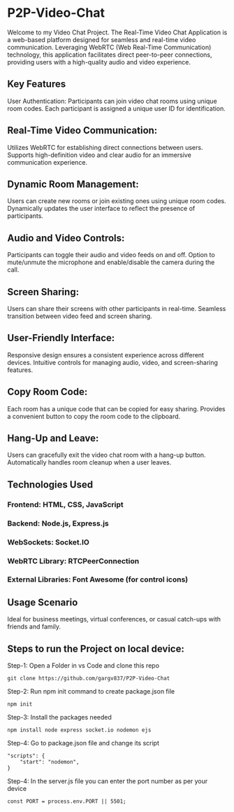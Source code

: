 # P2P-Video-Chat

Welcome to my Video Chat Project. The Real-Time Video Chat Application is a web-based platform designed for seamless and real-time video communication. Leveraging WebRTC (Web Real-Time Communication) technology, this application facilitates direct peer-to-peer connections, providing users with a high-quality audio and video experience.

## Key Features
User Authentication: Participants can join video chat rooms using unique room codes.
Each participant is assigned a unique user ID for identification.

## Real-Time Video Communication:
Utilizes WebRTC for establishing direct connections between users.
Supports high-definition video and clear audio for an immersive communication experience.

## Dynamic Room Management:
Users can create new rooms or join existing ones using unique room codes.
Dynamically updates the user interface to reflect the presence of participants.

## Audio and Video Controls:
Participants can toggle their audio and video feeds on and off.
Option to mute/unmute the microphone and enable/disable the camera during the call.

## Screen Sharing:
Users can share their screens with other participants in real-time.
Seamless transition between video feed and screen sharing.

## User-Friendly Interface:
Responsive design ensures a consistent experience across different devices.
Intuitive controls for managing audio, video, and screen-sharing features.

## Copy Room Code:
Each room has a unique code that can be copied for easy sharing.
Provides a convenient button to copy the room code to the clipboard.

## Hang-Up and Leave:
Users can gracefully exit the video chat room with a hang-up button.
Automatically handles room cleanup when a user leaves.

## Technologies Used

### Frontend: HTML, CSS, JavaScript
### Backend: Node.js, Express.js
### WebSockets: Socket.IO
### WebRTC Library: RTCPeerConnection
### External Libraries: Font Awesome (for control icons)

## Usage Scenario
Ideal for business meetings, virtual conferences, or casual catch-ups with friends and family.

## Steps to run the Project on local device:

Step-1: Open a Folder in vs Code and clone this repo
```
git clone https://github.com/gargv837/P2P-Video-Chat
```

Step-2: Run npm init command to create package.json file
```
npm init
```

Step-3: Install the packages needed

```
npm install node express socket.io nodemon ejs
```

Step-4: Go to package.json file and change its script
```
"scripts": {
    "start": "nodemon",
}
```

Step-4: In the server.js file you can enter the port number as per your device
```
const PORT = process.env.PORT || 5501;
```

